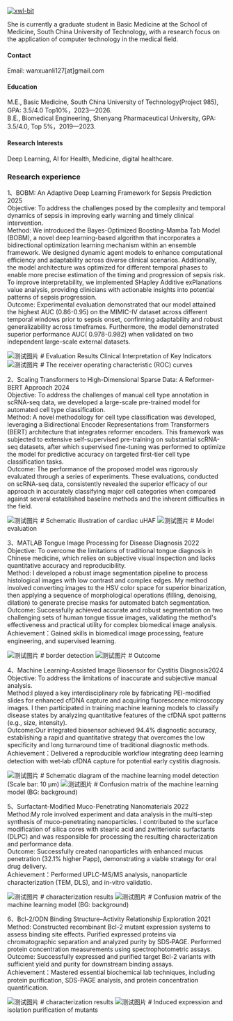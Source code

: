 

[![xwl-bit](https://img.shields.io/badge/senli1073-github-blue?logo=github)](https://github.com/xwl-bit)

She is currently a graduate student in Basic Medicine at the School of Medicine, South China University of Technology, with a research focus on the application of computer technology in the medical field.

#### Contact

Email: wanxuanli127[at]gmail.com

#### Education
M.E., Basic Medicine, South China University of Technology(Project 985), GPA: 3.5/4.0 Top10%，2023—2026.\
B.E., Biomedical Engineering, Shenyang Pharmaceutical University, GPA: 3.5/4.0, Top 5%，2019—2023.

#### Research Interests
Deep Learning,  AI for Health, Medicine, digital healthcare.

### Research experience
1、BOBM: An Adaptive Deep Learning Framework for Sepsis Prediction 2025\
Objective: To address the challenges posed by the complexity and temporal dynamics of sepsis in improving early warning and timely clinical intervention.\
Method: We introduced the Bayes-Optimized Boosting-Mamba Tab Model (BOBM), a novel deep learning-based algorithm that incorporates a bidirectional optimization learning mechanism within an ensemble framework. We designed dynamic agent models to enhance computational efficiency and adaptability across diverse clinical scenarios. Additionally, the model architecture was optimized for different temporal phases to enable more precise estimation of the timing and progression of sepsis risk. To improve interpretability, we implemented SHapley Additive exPlanations value analysis, providing clinicians with actionable insights into potential patterns of sepsis progression.\
Outcome: Experimental evaluation demonstrated that our model attained the highest AUC (0.86-0.95) on the MIMIC-IV dataset across different temporal windows prior to sepsis onset, confirming adaptability and robust generalizability across timeframes. Furthermore, the model demonstrated superior performance AUC( 0.978-0.982) when validated on two independent large-scale external datasets.

![测试图片](/static/assets/img/b1.jpeg)  # Evaluation Results Clinical Interpretation of Key Indicators
![测试图片](/static/assets/img/b2.jpeg)  # The receiver operating characteristic (ROC) curves

2、Scaling Transformers to High-Dimensional Sparse Data: A Reformer-BERT Approach 2024\
Objective: To address the challenges of manual cell type annotation in scRNA-seq data, we developed a large-scale pre-trained model for automated cell type classification.\
Method: A novel methodology for cell type classification was developed, leveraging a Bidirectional Encoder Representations from Transformers (BERT) architecture that integrates reformer encoders. This framework was subjected to extensive self-supervised pre-training on substantial scRNA-seq datasets, after which supervised fine-tuning was performed to optimize the model for predictive accuracy on targeted first-tier cell type classification tasks.\
Outcome: The performance of the proposed model was rigorously evaluated through a series of experiments. These evaluations, conducted on scRNA-seq data, consistently revealed the superior efficacy of our approach in accurately classifying major cell categories when compared against several established baseline methods and the inherent difficulties in the field.

![测试图片](/static/assets/img/b3.jpeg)  # Schematic illustration of cardiac uHAF
![测试图片](/static/assets/img/b4.jpeg)  # Model evaluation

3、MATLAB Tongue Image Processing for Disease Diagnosis 2022\
Objective: To overcome the limitations of traditional tongue diagnosis in Chinese medicine, which relies on subjective visual inspection and lacks quantitative accuracy and reproducibility.\
Method: I developed a robust image segmentation pipeline to process histological images with low contrast and complex edges. My method involved converting images to the HSV color space for superior binarization, then applying a sequence of morphological operations (filling, denoising, dilation) to generate precise masks for automated batch segmentation.\
Outcome: Successfully achieved accurate and robust segmentation on two challenging sets of human tongue tissue images, validating the method's effectiveness and practical utility for complex biomedical image analysis.\
Achievement：Gained skills in biomedical image processing, feature engineering, and supervised learning.

![测试图片](/static/assets/img/b5.jpeg)  # border detection
![测试图片](/static/assets/img/b6.jpeg)  # Outcome

4、Machine Learning-Assisted Image Biosensor for Cystitis Diagnosis2024\
Objective: To address the limitations of inaccurate and subjective manual analysis.\
Method:I played a key interdisciplinary role by fabricating PEI-modified slides for enhanced cfDNA capture and acquiring fluorescence microscopy images. I then participated in training machine learning models to classify disease states by analyzing quantitative features of the cfDNA spot patterns (e.g., size, intensity). \
Outcome:Our integrated biosensor achieved 94.4% diagnostic accuracy, establishing a rapid and quantitative strategy that overcomes the low specificity and long turnaround time of traditional diagnostic methods.\
Achievement：Delivered a reproducible workflow integrating deep learning detection with wet‑lab cfDNA capture for potential early cystitis diagnosis.

![测试图片](/static/assets/img/b7.jpeg)  # Schematic diagram of the machine learning model detection (Scale bar: 10 μm)
![测试图片](/static/assets/img/b8.jpeg)  # Confusion matrix of the machine learning model (BG: background)

5、Surfactant-Modified Muco-Penetrating Nanomaterials 2022\
Method:My role involved experiment and data analysis in the multi-step synthesis of muco-penetrating nanoparticles. I contributed to the surface modification of silica cores with stearic acid and zwitterionic surfactants (DLPC) and was responsible for processing the resulting characterization and performance data.\
Outcome: Successfully created nanoparticles with enhanced mucus penetration (32.1% higher Papp), demonstrating a viable strategy for oral drug delivery.\
Achievement：Performed UPLC-MS/MS analysis, nanoparticle characterization (TEM, DLS), and in-vitro validatio.

![测试图片](/static/assets/img/b9.jpeg)  # characterization results
![测试图片](/static/assets/img/b10.jpeg)  # Confusion matrix of the machine learning model (BG: background)

6、Bcl-2/ODN Binding Structure–Activity Relationship Exploration 2021\
Method: Constructed recombinant Bcl-2 mutant expression systems to assess binding site effects. Purified expressed proteins via chromatographic separation and analyzed purity by SDS‑PAGE. Performed protein concentration measurements using spectrophotometric assays.\
Outcome: Successfully expressed and purified target Bcl-2 variants with sufficient yield and purity for downstream binding assays.\
Achievement：Mastered essential biochemical lab techniques, including protein purification, SDS-PAGE analysis, and protein concentration quantification.

![测试图片](/static/assets/img/b11.jpeg)  # characterization results
![测试图片](/static/assets/img/b12.jpeg)  # Induced expression and isolation purification of mutants
